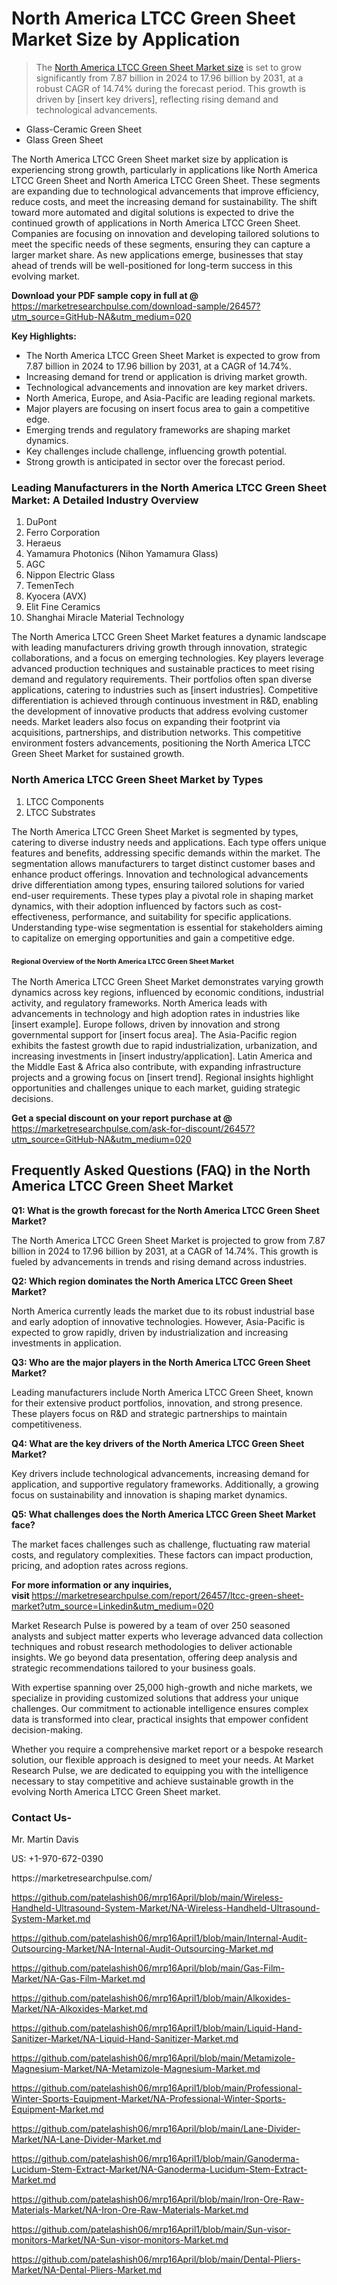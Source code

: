 <h1>North America LTCC Green Sheet Market&nbsp;Size by Application</h1><blockquote><p>The <a href="https://marketresearchpulse.com/download-sample/26457?utm_source=GitHub-NA&amp;utm_medium=020">North America LTCC Green Sheet Market size</a> is set to grow significantly from 7.87 billion in 2024 to 17.96 billion by 2031, at a robust CAGR of 14.74% during the forecast period. This growth is driven by [insert key drivers], reflecting rising demand and technological advancements.</p></blockquote><ul><li>Glass-Ceramic Green Sheet<li> Glass Green Sheet</li></ul><p>The North America LTCC Green Sheet market size by application is experiencing strong growth, particularly in applications like North America LTCC Green Sheet and North America LTCC Green Sheet. These segments are expanding due to technological advancements that improve efficiency, reduce costs, and meet the increasing demand for sustainability. The shift toward more automated and digital solutions is expected to drive the continued growth of applications in North America LTCC Green Sheet. Companies are focusing on innovation and developing tailored solutions to meet the specific needs of these segments, ensuring they can capture a larger market share. As new applications emerge, businesses that stay ahead of trends will be well-positioned for long-term success in this evolving market.</p><p><strong>Download your PDF sample copy in full at @ </strong><a href="https://marketresearchpulse.com/download-sample/26457?utm_source=GitHub-NA&amp;utm_medium=020">https://marketresearchpulse.com/download-sample/26457?utm_source=GitHub-NA&amp;utm_medium=020</a></p><p><strong>Key Highlights: </strong></p><ul><li>The North America LTCC Green Sheet Market is expected to grow from 7.87 billion in 2024 to 17.96 billion by 2031, at a CAGR of 14.74%.</li><li>Increasing demand for trend or application is driving market growth.</li><li>Technological advancements and innovation are key market drivers.</li><li>North America, Europe, and Asia-Pacific are leading regional markets.</li><li>Major players are focusing on insert focus area to gain a competitive edge.</li><li>Emerging trends and regulatory frameworks are shaping market dynamics.</li><li>Key challenges include challenge, influencing growth potential.</li><li>Strong growth is anticipated in sector over the forecast period.</li></ul><h3>Leading Manufacturers in the North America LTCC Green Sheet Market: A Detailed Industry Overview</h3><ol><li>DuPont</li><li>Ferro Corporation</li><li>Heraeus</li><li>Yamamura Photonics (Nihon Yamamura Glass)</li><li>AGC</li><li>Nippon Electric Glass</li><li>TemenTech</li><li>Kyocera (AVX)</li><li>Elit Fine Ceramics</li><li>Shanghai Miracle Material Technology</li></ol><div class="flex max-w-full flex-col flex-grow"><div class="min-h-8 text-message flex w-full flex-col items-end gap-2 whitespace-normal break-words [.text-message+&amp;]:mt-5" dir="auto" data-message-author-role="assistant" data-message-id="fd8432e4-4910-450d-b182-61b7bfb0a01f" data-message-model-slug="gpt-4o"><div class="flex w-full flex-col gap-1 empty:hidden first:pt-[3px]"><div class="markdown prose w-full break-words dark:prose-invert light"><p>The North America LTCC Green Sheet Market features a dynamic landscape with leading manufacturers driving growth through innovation, strategic collaborations, and a focus on emerging technologies. Key players leverage advanced production techniques and sustainable practices to meet rising demand and regulatory requirements. Their portfolios often span diverse applications, catering to industries such as [insert industries]. Competitive differentiation is achieved through continuous investment in R&amp;D, enabling the development of innovative products that address evolving customer needs. Market leaders also focus on expanding their footprint via acquisitions, partnerships, and distribution networks. This competitive environment fosters advancements, positioning the North America LTCC Green Sheet Market for sustained growth.</p></div></div></div></div><h3>North America LTCC Green Sheet Market by Types</h3><ol><li>LTCC Components<li> LTCC Substrates</li></ol><div class="flex max-w-full flex-col flex-grow"><div class="min-h-8 text-message flex w-full flex-col items-end gap-2 whitespace-normal break-words [.text-message+&amp;]:mt-5" dir="auto" data-message-author-role="assistant" data-message-id="084470be-0bb7-4664-bddf-5156b4f41249" data-message-model-slug="gpt-4o-mini"><div class="flex w-full flex-col gap-1 empty:hidden first:pt-[3px]"><div class="markdown prose w-full break-words dark:prose-invert light"><p>The North America LTCC Green Sheet Market is segmented by types, catering to diverse industry needs and applications. Each type offers unique features and benefits, addressing specific demands within the market. The segmentation allows manufacturers to target distinct customer bases and enhance product offerings. Innovation and technological advancements drive differentiation among types, ensuring tailored solutions for varied end-user requirements. These types play a pivotal role in shaping market dynamics, with their adoption influenced by factors such as cost-effectiveness, performance, and suitability for specific applications. Understanding type-wise segmentation is essential for stakeholders aiming to capitalize on emerging opportunities and gain a competitive edge.</p></div></div></div></div><h3><span style="font-size: 11px;">Regional Overview of the North America LTCC Green Sheet Market</span></h3><div class="flex max-w-full flex-col flex-grow"><div class="min-h-8 text-message flex w-full flex-col items-end gap-2 whitespace-normal break-words [.text-message+&amp;]:mt-5" dir="auto" data-message-author-role="assistant" data-message-id="e9038762-ce64-4e30-91c9-9bd413514231" data-message-model-slug="gpt-4o-mini"><div class="flex w-full flex-col gap-1 empty:hidden first:pt-[3px]"><div class="markdown prose w-full break-words dark:prose-invert light"><p>The North America LTCC Green Sheet Market demonstrates varying growth dynamics across key regions, influenced by economic conditions, industrial activity, and regulatory frameworks. North America leads with advancements in technology and high adoption rates in industries like [insert example]. Europe follows, driven by innovation and strong governmental support for [insert focus area]. The Asia-Pacific region exhibits the fastest growth due to rapid industrialization, urbanization, and increasing investments in [insert industry/application]. Latin America and the Middle East &amp; Africa also contribute, with expanding infrastructure projects and a growing focus on [insert trend]. Regional insights highlight opportunities and challenges unique to each market, guiding strategic decisions.</p></div></div></div></div><p><strong>Get a special discount on your report purchase at @ </strong><a href="https://marketresearchpulse.com/ask-for-discount/26457?utm_source=GitHub-NA&amp;utm_medium=020">https://marketresearchpulse.com/ask-for-discount/26457?utm_source=GitHub-NA&amp;utm_medium=020</a></p><h2>Frequently Asked Questions (FAQ) in the North America LTCC Green Sheet Market</h2><p><strong>Q1: What is the growth forecast for the North America LTCC Green Sheet Market?</strong></p><p>The North America LTCC Green Sheet Market is projected to grow from 7.87 billion in 2024 to 17.96 billion by 2031, at a CAGR of 14.74%. This growth is fueled by advancements in trends and rising demand across industries.</p><p><strong>Q2: Which region dominates the North America LTCC Green Sheet Market?</strong></p><p>North America currently leads the market due to its robust industrial base and early adoption of innovative technologies. However, Asia-Pacific is expected to grow rapidly, driven by industrialization and increasing investments in application.</p><p><strong>Q3: Who are the major players in the North America LTCC Green Sheet Market?</strong></p><p>Leading manufacturers include North America LTCC Green Sheet, known for their extensive product portfolios, innovation, and strong presence. These players focus on R&amp;D and strategic partnerships to maintain competitiveness.</p><p><strong>Q4: What are the key drivers of the North America LTCC Green Sheet Market?</strong></p><p>Key drivers include technological advancements, increasing demand for application, and supportive regulatory frameworks. Additionally, a growing focus on sustainability and innovation is shaping market dynamics.</p><p><strong>Q5: What challenges does the North America LTCC Green Sheet Market face?</strong></p><p>The market faces challenges such as challenge, fluctuating raw material costs, and regulatory complexities. These factors can impact production, pricing, and adoption rates across regions.</p><p><strong>For more information or any inquiries, visit&nbsp;</strong><a href="https://marketresearchpulse.com/report/26457/ltcc-green-sheet-market?utm_source=Linkedin&utm_medium=020">https://marketresearchpulse.com/report/26457/ltcc-green-sheet-market?utm_source=Linkedin&utm_medium=020</a></p><p>Market Research Pulse is powered by a team of over 250 seasoned analysts and subject matter experts who leverage advanced data collection techniques and robust research methodologies to deliver actionable insights. We go beyond data presentation, offering deep analysis and strategic recommendations tailored to your business goals.</p><p>With expertise spanning over 25,000 high-growth and niche markets, we specialize in providing customized solutions that address your unique challenges. Our commitment to actionable intelligence ensures complex data is transformed into clear, practical insights that empower confident decision-making.</p><p>Whether you require a comprehensive market report or a bespoke research solution, our flexible approach is designed to meet your needs. At Market Research Pulse, we are dedicated to equipping you with the intelligence necessary to stay competitive and achieve sustainable growth in the evolving North America LTCC Green Sheet market.</p><h3><strong>Contact Us-</strong></h3><p>Mr. Martin Davis</p><p>US: +1-970-672-0390</p><p>https://marketresearchpulse.com/</p><p><a href="https://github.com/patelashish06/mrp16April/blob/main/Wireless-Handheld-Ultrasound-System-Market/NA-Wireless-Handheld-Ultrasound-System-Market.md">https://github.com/patelashish06/mrp16April/blob/main/Wireless-Handheld-Ultrasound-System-Market/NA-Wireless-Handheld-Ultrasound-System-Market.md</a></p><p><a href="https://github.com/patelashish06/mrp16April1/blob/main/Internal-Audit-Outsourcing-Market/NA-Internal-Audit-Outsourcing-Market.md">https://github.com/patelashish06/mrp16April1/blob/main/Internal-Audit-Outsourcing-Market/NA-Internal-Audit-Outsourcing-Market.md</a></p><p><a href="https://github.com/patelashish06/mrp16April/blob/main/Gas-Film-Market/NA-Gas-Film-Market.md">https://github.com/patelashish06/mrp16April/blob/main/Gas-Film-Market/NA-Gas-Film-Market.md</a></p><p><a href="https://github.com/patelashish06/mrp16April1/blob/main/Alkoxides-Market/NA-Alkoxides-Market.md">https://github.com/patelashish06/mrp16April1/blob/main/Alkoxides-Market/NA-Alkoxides-Market.md</a></p><p><a href="https://github.com/patelashish06/mrp16April1/blob/main/Liquid-Hand-Sanitizer-Market/NA-Liquid-Hand-Sanitizer-Market.md">https://github.com/patelashish06/mrp16April1/blob/main/Liquid-Hand-Sanitizer-Market/NA-Liquid-Hand-Sanitizer-Market.md</a></p><p><a href="https://github.com/patelashish06/mrp16April/blob/main/Metamizole-Magnesium-Market/NA-Metamizole-Magnesium-Market.md">https://github.com/patelashish06/mrp16April/blob/main/Metamizole-Magnesium-Market/NA-Metamizole-Magnesium-Market.md</a></p><p><a href="https://github.com/patelashish06/mrp16April1/blob/main/Professional-Winter-Sports-Equipment-Market/NA-Professional-Winter-Sports-Equipment-Market.md">https://github.com/patelashish06/mrp16April1/blob/main/Professional-Winter-Sports-Equipment-Market/NA-Professional-Winter-Sports-Equipment-Market.md</a></p><p><a href="https://github.com/patelashish06/mrp16April/blob/main/Lane-Divider-Market/NA-Lane-Divider-Market.md">https://github.com/patelashish06/mrp16April/blob/main/Lane-Divider-Market/NA-Lane-Divider-Market.md</a></p><p><a href="https://github.com/patelashish06/mrp16April1/blob/main/Ganoderma-Lucidum-Stem-Extract-Market/NA-Ganoderma-Lucidum-Stem-Extract-Market.md">https://github.com/patelashish06/mrp16April1/blob/main/Ganoderma-Lucidum-Stem-Extract-Market/NA-Ganoderma-Lucidum-Stem-Extract-Market.md</a></p><p><a href="https://github.com/patelashish06/mrp16April/blob/main/Iron-Ore-Raw-Materials-Market/NA-Iron-Ore-Raw-Materials-Market.md">https://github.com/patelashish06/mrp16April/blob/main/Iron-Ore-Raw-Materials-Market/NA-Iron-Ore-Raw-Materials-Market.md</a></p><p><a href="https://github.com/patelashish06/mrp16April1/blob/main/Sun-visor-monitors-Market/NA-Sun-visor-monitors-Market.md">https://github.com/patelashish06/mrp16April1/blob/main/Sun-visor-monitors-Market/NA-Sun-visor-monitors-Market.md</a></p><p><a href="https://github.com/patelashish06/mrp16April/blob/main/Dental-Pliers-Market/NA-Dental-Pliers-Market.md">https://github.com/patelashish06/mrp16April/blob/main/Dental-Pliers-Market/NA-Dental-Pliers-Market.md</a></p>